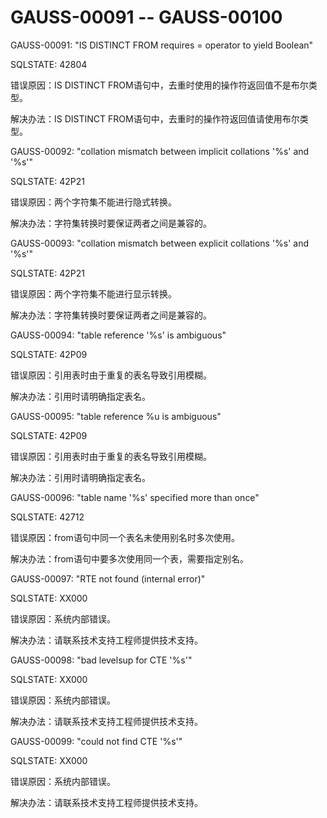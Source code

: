 # GAUSS-00091 -- GAUSS-00100

GAUSS-00091: "IS DISTINCT FROM requires = operator to yield Boolean"

SQLSTATE: 42804

错误原因：IS DISTINCT FROM语句中，去重时使用的操作符返回值不是布尔类型。

解决办法：IS DISTINCT FROM语句中，去重时的操作符返回值请使用布尔类型。

GAUSS-00092: "collation mismatch between implicit collations '%s' and '%s'"

SQLSTATE: 42P21

错误原因：两个字符集不能进行隐式转换。

解决办法：字符集转换时要保证两者之间是兼容的。

GAUSS-00093: "collation mismatch between explicit collations '%s' and '%s'"

SQLSTATE: 42P21

错误原因：两个字符集不能进行显示转换。

解决办法：字符集转换时要保证两者之间是兼容的。

GAUSS-00094: "table reference '%s' is ambiguous"

SQLSTATE: 42P09

错误原因：引用表时由于重复的表名导致引用模糊。

解决办法：引用时请明确指定表名。

GAUSS-00095: "table reference %u is ambiguous"

SQLSTATE: 42P09

错误原因：引用表时由于重复的表名导致引用模糊。

解决办法：引用时请明确指定表名。

GAUSS-00096: "table name '%s' specified more than once"

SQLSTATE: 42712

错误原因：from语句中同一个表名未使用别名时多次使用。

解决办法：from语句中要多次使用同一个表，需要指定别名。

GAUSS-00097: "RTE not found \(internal error\)"

SQLSTATE: XX000

错误原因：系统内部错误。

解决办法：请联系技术支持工程师提供技术支持。

GAUSS-00098: "bad levelsup for CTE '%s'"

SQLSTATE: XX000

错误原因：系统内部错误。

解决办法：请联系技术支持工程师提供技术支持。

GAUSS-00099: "could not find CTE '%s'"

SQLSTATE: XX000

错误原因：系统内部错误。

解决办法：请联系技术支持工程师提供技术支持。
